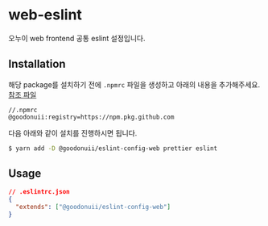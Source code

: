 # web-eslint

오누이 web frontend 공통 eslint 설정입니다.

## Installation

해당 package를 설치하기 전에 `.npmrc` 파일을 생성하고 아래의 내용을 추가해주세요. [참조 파일](https://help.github.com/en/articles/configuring-npm-for-use-with-github-package-registry#authenticating-to-github-package-registry)

```text
//.npmrc
@goodonuii:registry=https://npm.pkg.github.com
```

다음 아래와 같이 설치를 진행하시면 됩니다.

```bash
$ yarn add -D @goodonuii/eslint-config-web prettier eslint
```

## Usage

```json
// .eslintrc.json
{
  "extends": ["@goodonuii/eslint-config-web"]
}
```
